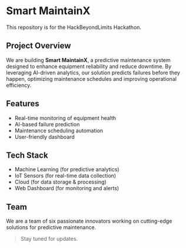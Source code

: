 # Smart MaintainX  

This repository is for the HackBeyondLimits Hackathon.  

## Project Overview  
We are building **Smart MaintainX**, a predictive maintenance system designed to enhance equipment reliability and reduce downtime. By leveraging AI-driven analytics, our solution predicts failures before they happen, optimizing maintenance schedules and improving operational efficiency.  

## Features  
- Real-time monitoring of equipment health  
- AI-based failure prediction  
- Maintenance scheduling automation  
- User-friendly dashboard  

## Tech Stack  
- Machine Learning (for predictive analytics)  
- IoT Sensors (for real-time data collection)  
- Cloud (for data storage & processing)  
- Web Dashboard (for monitoring and alerts)  

## Team  
We are a team of six passionate innovators working on cutting-edge solutions for predictive maintenance.  

>Stay tuned for updates.  

